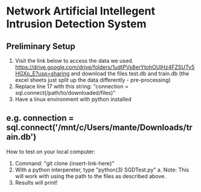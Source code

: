 # Network Artificial Intellegent Intrusion Detection System
## Preliminary Setup
1. Visit the link below to access the data we used.
https://drive.google.com/drive/folders/1udtPVs8erYtohOUlHz4FZSUTy5HGXo_E?usp=sharing and download the files test.db and train.db (the excel sheets just split up the data differently - pre-processing)
2. Replace line 17 with this string: "connection = sql.connect(/path/to/downloaded/files)"
3. Have a linux environment with python installed
## e.g. connection = sql.connect('/mnt/c/Users/mante/Downloads/train.db')
How to test on your local computer:

1. Command: "git clone {insert-link-here}"
2. With a python interpereter, type "python(3) SGDTest.py" 
    a. Note: This will work with using the path to the files as described above.
3. Results will print!



